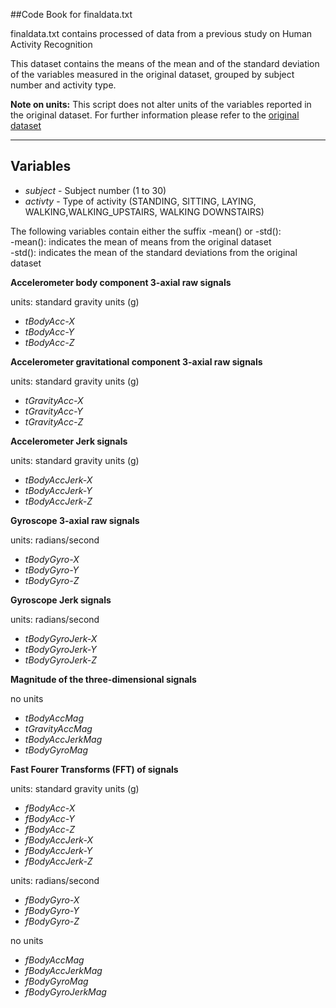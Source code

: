 ##Code Book for finaldata.txt


finaldata.txt contains processed of data from a previous study on Human Activity Recognition 

This dataset contains the means of the mean and of the standard deviation of the variables measured in the original dataset, grouped by subject number and activity type.

**Note on units:** This script does not alter units of the variables reported in the original dataset. For further information please refer to the [original dataset](https://d396qusza40orc.cloudfront.net/getdata%2Fprojectfiles%2FUCI%20HAR%20Dataset.zip)  
***
## Variables

- *subject* - Subject number (1 to 30)         
- *activty* - Type of activity (STANDING, SITTING, LAYING, WALKING,WALKING_UPSTAIRS, WALKING DOWNSTAIRS)


The following variables contain either the suffix -mean() or -std():      
-mean(): indicates the mean of means from the original dataset       
-std(): indicates the mean of the standard deviations from the original dataset      

**Accelerometer body component  3-axial raw signals** 

units: standard gravity units (g)

- *tBodyAcc-X* 
- *tBodyAcc-Y*
- *tBodyAcc-Z* 

**Accelerometer gravitational component 3-axial raw signals**

units: standard gravity units (g)

- *tGravityAcc-X*
- *tGravityAcc-Y*
- *tGravityAcc-Z* 

**Accelerometer Jerk signals**

units: standard gravity units (g)

- *tBodyAccJerk-X*
- *tBodyAccJerk-Y*
- *tBodyAccJerk-Z* 

**Gyroscope 3-axial raw signals**

units: radians/second

- *tBodyGyro-X*
- *tBodyGyro-Y*
- *tBodyGyro-Z* 

**Gyroscope Jerk signals**

units: radians/second

- *tBodyGyroJerk-X*
- *tBodyGyroJerk-Y*
- *tBodyGyroJerk-Z* 

**Magnitude of the three-dimensional signals**

no units

- *tBodyAccMag*
- *tGravityAccMag*
- *tBodyAccJerkMag*
- *tBodyGyroMag* 

**Fast Fourer Transforms (FFT) of signals**

units: standard gravity units (g)

- *fBodyAcc-X*
- *fBodyAcc-Y*
- *fBodyAcc-Z* 
- *fBodyAccJerk-X*
- *fBodyAccJerk-Y*
- *fBodyAccJerk-Z*

units: radians/second

- *fBodyGyro-X*
- *fBodyGyro-Y*
- *fBodyGyro-Z*

no units

- *fBodyAccMag*
- *fBodyAccJerkMag*
- *fBodyGyroMag*
- *fBodyGyroJerkMag*
